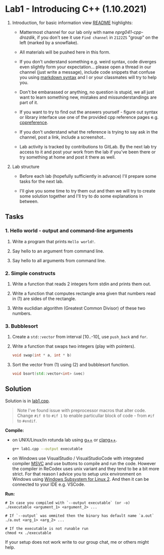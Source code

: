 # Lab1 - Introducing C++ (1.10.2021)

1. Introduction, for basic information view [README](../README.md) highlights:
    * Mattermost channel for our lab only with name *nprg041-cpp-drozdik*, if you don't see it use `Find channel` in `2122ZS` "group" on the left (marked by a snowflake).

    * All materials will be pushed here in this form.

    * If you don't understand something e.g. weird syntax, code diverges even slightly form your expectation... please open a thread in our channel (just write a message), include code snippets that confuse you using [markdown syntax](https://www.markdownguide.org/basic-syntax/) and I or your classmates will try to help you.

    * Don't be embarassed or anything, no question is stupid, we all just want to learn something new, mistakes and missunderstandings are part of it.

    * If you want to try to find out the answers yourself - figure out syntax or library interface use one of the provided cpp reference pages e.g. [cppreference](https://en.cppreference.com/w/).

    * If you don't understand what the reference is trying to say ask in the channel, post a link, include a screenshot..

    * Lab activity is tracked by contributions to GitLab. By the next lab try access to it and post your work from the lab if you've been there or try something at home and post it there as well.

2. Lab structure
    * Before each lab (hopefully sufficiently in advance) I'll prepare some tasks for the next lab.

    * I'll give you some time to try them out and then we will try to create some solution together and I'll try to do some explanations in between.

## Tasks

### 1. Hello world - output and command-line arguments

1. Write a program that prints `Hello world!`.

2. Say hello to an argument from command line.

3. Say hello to all arguments from command line.

### 2. Simple constructs

1. Write a function that reads 2 integers form stdin and prints them out.

2. Write a function that computes rectangle area given that numbers read in (1) are sides of the rectangle.

3. Write euclidian algorithm (Greatest Common Divisor) of these two numbers.

### 3. Bubblesort

1. Create a `std::vector` from interval [10..-10], use `push_back` and `for`.

2. Write a function that swaps two integers (play with pointers).
    ``` c++
    void swap(int * a, int * b)
    ```

3. Sort the vector from (1) using (2) and bubblesort function.
    ``` c++
    void bsort(std::vector<int> &vec)
    ```

## Solution

Solution is in [lab1.cpp](lab1.cpp).

> Note I've found issue with preprocessor macros that alter code. Change `#if 0` to `#if 1` to enable particullar block of code - from `#if` to `#endif`.

**Compile:**
* on UNIX/Linux/in rotunda lab using [g++](https://en.wikipedia.org/wiki/GNU_Compiler_Collection) or [clang++](https://en.wikipedia.org/wiki/Clang).
    ``` bash
    g++ lab1.cpp --output executable
    ```

* on Windows use VisualStudio / VisualStudioCode with integrated compiler [MSVC](https://en.wikipedia.org/wiki/Microsoft_Visual_C%2B%2B) and use buttons to compile and run the code. However the compiler in ReCodex uses unix variant and they tend to be a bit more strict. For that reason I advice you to setup unix environment on Windows using [Windows Subsystem for Linux 2](https://docs.microsoft.com/en-us/windows/wsl/). And then it can be connected to your IDE e.g. VSCode.

**Run:**
```
# In case you compiled with `--output executable` (or -o)
./executable <argument_1> <argument_2> ...

# If `--output` was ommited then the binary has default name `a.out`
./a.out <arg_1> <arg_2> ...

# If the executable is not runable run
chmod +x ./executable
```

If your setup does not work write to our group chat, me or others might help.
